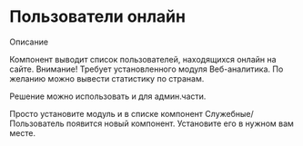 # Пользователи онлайн

Описание

Компонент выводит список пользователей, находящихся онлайн на сайте. Внимание! Требует установленного модуля Веб-аналитика. По желанию можно вывести статистику по странам. 

Решение можно использовать и для админ.части.

Просто установите модуль и в списке компонент Служебные/Пользователь появится новый компонент.  Установите его в нужном вам месте.